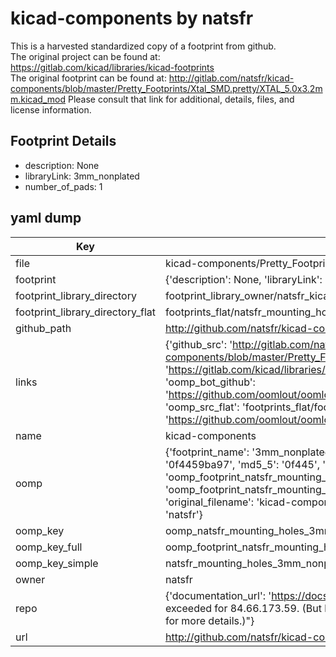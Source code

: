 # kicad-components by natsfr  
This is a harvested standardized copy of a footprint from github.  
The original project can be found at:  
https://gitlab.com/kicad/libraries/kicad-footprints  
The original footprint can be found at:
http://gitlab.com/natsfr/kicad-components/blob/master/Pretty_Footprints/Xtal_SMD.pretty/XTAL_5.0x3.2mm.kicad_mod
Please consult that link for additional, details, files, and license information.  
## Footprint Details
* description: None  
* libraryLink: 3mm_nonplated  
* number_of_pads: 1  
## yaml dump  
| Key | Value |  
| --- | --- |  
| file | kicad-components/Pretty_Footprints/Mounting_Holes.pretty/3mm_nonplated.kicad_mod |  
| footprint | {'description': None, 'libraryLink': '3mm_nonplated', 'number_of_pads': 1} |  
| footprint_library_directory | footprint_library_owner/natsfr_kicad-components |  
| footprint_library_directory_flat | footprints_flat/natsfr_mounting_holes_3mm_nonplated/working |  
| github_path | http://github.com/natsfr/kicad-components/blob/master/Pretty_Footprints/Mounting_Holes.pretty/3mm_nonplated.kicad_mod |  
| links | {'github_src': 'http://gitlab.com/natsfr/kicad-components/blob/master/Pretty_Footprints/Xtal_SMD.pretty/XTAL_5.0x3.2mm.kicad_mod', 'github_src_repo': 'https://gitlab.com/kicad/libraries/kicad-footprints', 'oomp_bot': 'footprints/natsfr_mounting_holes_3mm_nonplated/working', 'oomp_bot_github': 'https://github.com/oomlout/oomlout_oomp_footprint_bot/tree/main/footprints/natsfr_mounting_holes_3mm_nonplated/working', 'oomp_src_flat': 'footprints_flat/footprints_flat/natsfr_mounting_holes_3mm_nonplated/working', 'oomp_src_flat_github': 'https://github.com/oomlout/oomlout_oomp_footprint_src/tree/main/footprints_flat/natsfr_mounting_holes_3mm_nonplated/working'} |  
| name | kicad-components |  
| oomp | {'footprint_name': '3mm_nonplated', 'library_name': 'mounting_holes', 'md5': '0f4459ba972fe90ae396db298e7873b1', 'md5_10': '0f4459ba97', 'md5_5': '0f445', 'md5_6': '0f4459', 'oomp_key': 'oomp_natsfr_mounting_holes_3mm_nonplated', 'oomp_key_extra': 'oomp_footprint_natsfr_mounting_holes_3mm_nonplated', 'oomp_key_full': 'oomp_footprint_natsfr_mounting_holes_3mm_nonplated_0f4459', 'oomp_key_simple': 'natsfr_mounting_holes_3mm_nonplated', 'original_filename': 'kicad-components/Pretty_Footprints/Mounting_Holes.pretty/3mm_nonplated.kicad_mod', 'owner_name': 'natsfr'} |  
| oomp_key | oomp_natsfr_mounting_holes_3mm_nonplated |  
| oomp_key_full | oomp_footprint_natsfr_mounting_holes_3mm_nonplated |  
| oomp_key_simple | natsfr_mounting_holes_3mm_nonplated |  
| owner | natsfr |  
| repo | {'documentation_url': 'https://docs.github.com/rest/overview/resources-in-the-rest-api#rate-limiting', 'message': "API rate limit exceeded for 84.66.173.59. (But here's the good news: Authenticated requests get a higher rate limit. Check out the documentation for more details.)"} |  
| url | http://github.com/natsfr/kicad-components |  

